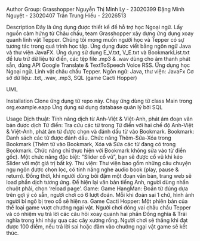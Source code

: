 Author
	Group: Grasshopper
Nguyễn Thị Minh Ly - 23020399
Đặng Minh Nguyệt - 23020407
Trần Trung Hiếu - 22026513

Description
Đây là ứng dụng được thiết kế để hỗ trợ học Ngoại ngữ. Lấy nguồn cảm hứng từ Châu chấu, team Grasshopper xây dựng ứng dụng xoay quanh linh vật Tepper. Chúng tôi mong muốn người học và Tepper có sự tương tác trong quá trình học tập. Ứng dụng được viết bằng ngôn ngữ Java và thư viện JavaFX. Ứng dụng sử dụng E_V.txt, V_E.txt và BookmarkList.txt để lưu trữ dữ liệu từ điển, các tệp file .mp3 & .wav dùng cho âm thanh phát sẵn, dùng API Google Translate & TextToSpeech Voice RSS.
Ứng dụng học Ngoại ngữ.
Linh vật châu chấu Tepper.
Ngôn ngữ: Java, thư viện: JavaFx
Cơ sở dữ liệu: .txt, .wav, .mp3, SQL (game Cacti Hopper)

UML

Installation
Clone ứng dụng từ repo này.
Chạy ứng dùng từ class Main trong org.example.eapp
Ứng dụng sử dụng database quản lý bởi SQL

Usage
Dịch thuật: Tính năng dịch từ Anh-Việt & Việt-Anh, phát âm đoạn văn bản được dịch 
Từ điển: Tra cứu các từ trong Từ điển với hai chế độ Anh-Việt & Việt-Anh, phát âm từ được chọn và đánh dấu từ vào Bookmark.
Bookmark: Danh sách các từ được đánh dấu. Chức năng Thêm-Sửa-Xóa trong Bookmark (Thêm từ vào Bookmark, Xóa và Sửa các từ đang có trong Bookmark. Chức năng chỉ thực hiện với Bookmark không sửa vào từ điển gốc). Một chức năng đặc biệt: “Slider cổ vũ”, bạn sẽ được cổ vũ khi kéo Slider với một giá trị bất kỳ.
Thư viện: Thư viện bao gồm những câu chuyện ngụ ngôn được chọn lọc, có tính năng nghe audio book (play, pause & return). Đồng thời, khi người dùng bôi đậm một đoạn văn bản, trang web sẽ load phần dịch tương ứng. Để hiện lại văn bản tiếng Anh, người dùng nhấn chuột phải, chọn ‘reload page’.
Game: 
Game HangMan: Đoán từ đúng dựa trên gợi ý có sẵn, người chơi có 6 lượt đoán. Mỗi khi đoán sai 1 chữ, hình ảnh người bí ngô bị treo cổ sẽ hiện ra. 
Game Cacti Hopper: Một phiên bản của thể loại game vượt chướng ngại vật. Người chơi đóng vai châu chấu Tepper và có nhiệm vụ trả lời các câu hỏi xoay quanh hai phần Đồng nghĩa & Trái nghĩa trong khi nhảy qua các cây xương rồng. Người chơi sẽ thắng khi đạt được 100 điểm, nếu trả lời sai hoặc đâm vào chướng ngại vật game sẽ kết thúc.
